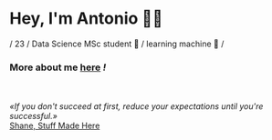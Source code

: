 # Hey, I'm Antonio ✌🏻

/ 23 / Data Science MSc student 🌱 / learning machine 🧠 /

### More about me [here](https://synchroazel.github.io) *!*

<br><br>*«If you don't succeed at first, reduce your expectations until you're successful.»*
<br>[Shane, Stuff Made Here](https://www.youtube.com/watch?v=WsPHBD5NsS0)
